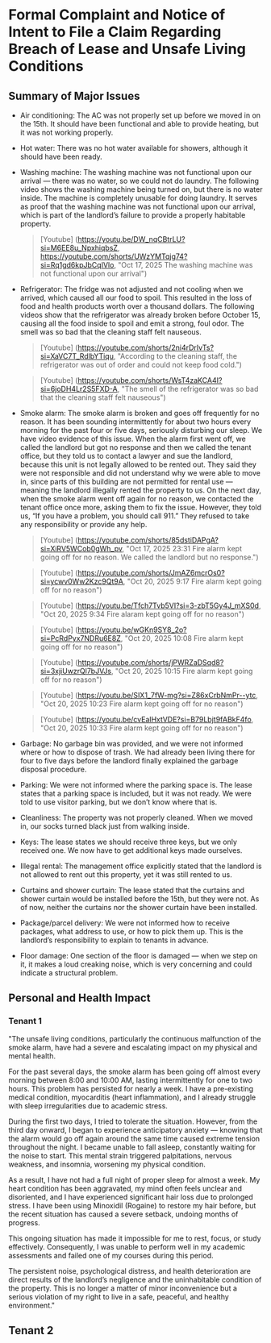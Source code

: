 # Formal Complaint and Notice of Intent to File a Claim Regarding Breach of Lease and Unsafe Living Conditions
## Summary of Major Issues
- Air conditioning: The AC was not properly set up before we moved in on the 15th. It should have been functional and able to provide heating, but it was not working properly.
  
- Hot water: There was no hot water available for showers, although it should have been ready.
    
- Washing machine: The washing machine was not functional upon our arrival — there was no water, so we could not do laundry. The following video shows the washing machine being turned on, but there is no water inside. The machine is completely unusable for doing laundry. It serves as proof that the washing machine was not functional upon our arrival, which is part of the landlord’s failure to provide a properly habitable property.
  > [Youtube] (https://youtu.be/DW_nqCBtrLU?si=M6EE8u_NpxhiqbsZ, https://youtube.com/shorts/UWzYMTqjg74?si=Rq1gd6kpJbCqIVlo, "Oct 17, 2025 The washing machine was not functional upon our arrival")
  
- Refrigerator: The fridge was not adjusted and not cooling when we arrived, which caused all our food to spoil. This resulted in the loss of food and health products worth over a thousand dollars. The following videos show that the refrigerator was already broken before October 15, causing all the food inside to spoil and emit a strong, foul odor. The smell was so bad that the cleaning staff felt nauseous.
  > [Youtube] (https://youtube.com/shorts/2ni4rDrIvTs?si=XaVC7T_RdlbYTiqu, "According to the cleaning staff, the refrigerator was out of order and could not keep food cold.")

  > [Youtube] (https://youtube.com/shorts/WsT4zaKCA4I?si=6joDH4Lr2S5FXD-A, "The smell of the refrigerator was so bad that the cleaning staff felt nauseous")

- Smoke alarm: The smoke alarm is broken and goes off frequently for no reason. It has been sounding intermittently for about two hours every morning for the past four or five days, seriously disturbing our sleep. We have video evidence of this issue.
When the alarm first went off, we called the landlord but got no response and then we called the tenant office, but they told us to contact a lawyer and sue the landlord, because this unit is not legally allowed to be rented out. They said they were not responsible and did not understand why we were able to move in, since parts of this building are not permitted for rental use — meaning the landlord illegally rented the property to us.
On the next day, when the smoke alarm went off again for no reason, we contacted the tenant office once more, asking them to fix the issue. However, they told us, “If you have a problem, you should call 911.” They refused to take any responsibility or provide any help.
  > [Youtube] (https://youtube.com/shorts/85dstiDAPgA?si=XiRV5WCob0gWh_pv, "Oct 17, 2025 23:31 Fire alarm kept going off for no reason. We called the landlord but no response.")
  
  > [Youtube] (https://youtube.com/shorts/JmAZ6mcrOs0?si=ycwv0Ww2Kzc9Qt9A, "Oct 20, 2025 9:17 Fire alarm kept going off for no reason")
  
  > [Youtube] (https://youtu.be/Tfch7Tvb5VI?si=3-zbT5Gy4J_mXS0d, "Oct 20, 2025 9:34 Fire alaram kept going off for no reason")
  
  > [Youtube] (https://youtu.be/wGKn9SY8_2o?si=PcRdPyx7NDRu6E8Z, "Oct 20, 2025 10:08 Fire alarm kept going off for no reason")
  
  > [Youtube] (https://youtube.com/shorts/jPWRZaDSqd8?si=3xjiUwzrQl7bJVJs, "Oct 20, 2025 10:15 Fire alarm kept going off for no reason")
  
  > [Youtube] (https://youtu.be/SIX1_7fW-mg?si=Z86xCrbNmPr--ytc, "Oct 20, 2025 10:23 Fire alarm kept going off for no reason")
  
  > [Youtube] (https://youtu.be/cvEalHxtVDE?si=B79Lbjt9fABkF4fo, "Oct 20, 2025 10:33 Fire alarm kept going off for no reason")

- Garbage: No garbage bin was provided, and we were not informed where or how to dispose of trash. We had already been living there for four to five days before the landlord finally explained the garbage disposal procedure.

- Parking: We were not informed where the parking space is. The lease states that a parking space is included, but it was not ready. We were told to use visitor parking, but we don’t know where that is.
  
- Cleanliness: The property was not properly cleaned. When we moved in, our socks turned black just from walking inside.

- Keys: The lease states we should receive three keys, but we only received one. We now have to get additional keys made ourselves.

- Illegal rental: The management office explicitly stated that the landlord is not allowed to rent out this property, yet it was still rented to us.

- Curtains and shower curtain: The lease stated that the curtains and shower curtain would be installed before the 15th, but they were not. As of now, neither the curtains nor the shower curtain have been installed.

- Package/parcel delivery: We were not informed how to receive packages, what address to use, or how to pick them up. This is the landlord’s responsibility to explain to tenants in advance.

- Floor damage: One section of the floor is damaged — when we step on it, it makes a loud creaking noise, which is very concerning and could indicate a structural problem.

## Personal and Health Impact
### Tenant 1

"The unsafe living conditions, particularly the continuous malfunction of the smoke alarm, have had a severe and escalating impact on my physical and mental health.

For the past several days, the smoke alarm has been going off almost every morning between 8:00 and 10:00 AM, lasting intermittently for one to two hours. This problem has persisted for nearly a week. I have a pre-existing medical condition, myocarditis (heart inflammation), and I already struggle with sleep irregularities due to academic stress.

During the first two days, I tried to tolerate the situation. However, from the third day onward, I began to experience anticipatory anxiety — knowing that the alarm would go off again around the same time caused extreme tension throughout the night. I became unable to fall asleep, constantly waiting for the noise to start. This mental strain triggered palpitations, nervous weakness, and insomnia, worsening my physical condition.

As a result, I have not had a full night of proper sleep for almost a week. My heart condition has been aggravated, my mind often feels unclear and disoriented, and I have experienced significant hair loss due to prolonged stress. I have been using Minoxidil (Rogaine) to restore my hair before, but the recent situation has caused a severe setback, undoing months of progress.

This ongoing situation has made it impossible for me to rest, focus, or study effectively. Consequently, I was unable to perform well in my academic assessments and failed one of my courses during this period.

The persistent noise, psychological distress, and health deterioration are direct results of the landlord’s negligence and the uninhabitable condition of the property. This is no longer a matter of minor inconvenience but a serious violation of my right to live in a safe, peaceful, and healthy environment."

## Tenant 2

